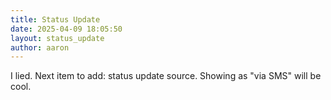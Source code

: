 ```yaml
---
title: Status Update
date: 2025-04-09 18:05:50 
layout: status_update
author: aaron
---
```

I lied. Next item to add: status update source. Showing as "via SMS" will be cool.
